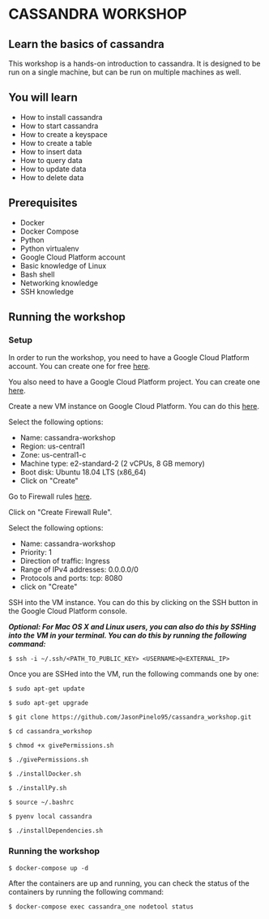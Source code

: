 # CASSANDRA WORKSHOP

## Learn the basics of cassandra

This workshop is a hands-on introduction to cassandra. It is designed to be run on a single machine, but can be run on multiple machines as well.

## You will learn

* How to install cassandra
* How to start cassandra
* How to create a keyspace
* How to create a table
* How to insert data
* How to query data
* How to update data
* How to delete data

## Prerequisites

* Docker
* Docker Compose
* Python 
* Python virtualenv
* Google Cloud Platform account
* Basic knowledge of Linux
* Bash shell
* Networking knowledge
* SSH knowledge

## Running the workshop

### Setup
In order to run the workshop, you need to have a Google Cloud Platform account. You can create one for free [here](https://cloud.google.com/free/).

You also need to have a Google Cloud Platform project. You can create one [here](https://console.cloud.google.com/projectcreate).

Create a new VM instance on Google Cloud Platform. You can do this [here](https://console.cloud.google.com/compute/instancesAdd).

Select the following options:
* Name: cassandra-workshop
* Region: us-central1
* Zone: us-central1-c
* Machine type: e2-standard-2 (2 vCPUs, 8 GB memory)
* Boot disk: Ubuntu 18.04 LTS (x86_64)
* Click on "Create"

Go to Firewall rules [here](https://console.cloud.google.com/networking/firewalls/list).

Click on "Create Firewall Rule".

Select the following options:
* Name: cassandra-workshop
* Priority: 1
* Direction of traffic: Ingress
* Range of IPv4 addresses: 0.0.0.0/0
* Protocols and ports: tcp: 8080
* click on "Create"

SSH into the VM instance. You can do this by clicking on the SSH button in the Google Cloud Platform console.

_**Optional: For Mac OS X and Linux users, you can also do this by SSHing into the VM in your terminal. You can do this by running the following command:**_

```$ ssh -i ~/.ssh/<PATH_TO_PUBLIC_KEY> <USERNAME>@<EXTERNAL_IP> ```

Once you are SSHed into the VM, run the following commands one by one:

```$ sudo apt-get update```

```$ sudo apt-get upgrade```

```$ git clone https://github.com/JasonPinelo95/cassandra_workshop.git```

```$ cd cassandra_workshop```

```$ chmod +x givePermissions.sh```

```$ ./givePermissions.sh```

```$ ./installDocker.sh```

```$ ./installPy.sh```

```$ source ~/.bashrc```

```$ pyenv local cassandra```

```$ ./installDependencies.sh```


### Running the workshop

```$ docker-compose up -d```

After the containers are up and running, you can check the status of the containers by running the following command:

```$ docker-compose exec cassandra_one nodetool status```



